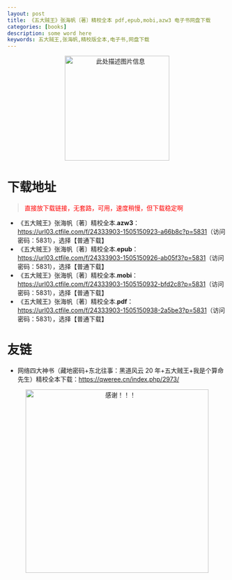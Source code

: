 ```yaml
---
layout: post
title: 《五大贼王》张海帆〔著〕精校全本 pdf,epub,mobi,azw3 电子书网盘下载
categories: [books]
description: some word here
keywords: 五大贼王,张海帆,精校版全本,电子书,网盘下载
---
```


<div align="center"><img src="https://qweree.cn/wp-content/uploads/2025/05/wu-da-zei-wang.jpg" alt="此处描述图片信息" width="240px" height="auto"></div>

# 下载地址

> <p style="color:red" >直接放下载链接，无套路，可用，速度稍慢，但下载稳定啊</p>

- 《五大贼王》张海帆〔著〕精校全本.**azw3**：<https://url03.ctfile.com/f/24333903-1505150923-a66b8c?p=5831>（访问密码：5831），选择【普通下载】
- 《五大贼王》张海帆〔著〕精校全本.**epub**：<https://url03.ctfile.com/f/24333903-1505150926-ab05f3?p=5831>（访问密码：5831），选择【普通下载】
- 《五大贼王》张海帆〔著〕精校全本.**mobi**：<https://url03.ctfile.com/f/24333903-1505150932-bfd2c8?p=5831>（访问密码：5831），选择【普通下载】
- 《五大贼王》张海帆〔著〕精校全本.**pdf**：<https://url03.ctfile.com/f/24333903-1505150938-2a5be3?p=5831>（访问密码：5831），选择【普通下载】

# 友链

- 网络四大神书（藏地密码+东北往事：黑道风云 20 年+五大贼王+我是个算命先生）精校全本下载：<https://qweree.cn/index.php/2973/>

<div align="center"><img src="https://pic.imgdb.cn/item/6707df6bd29ded1a8ce37031.gif" alt="感谢！！！" width="420px" height="auto"/></div>
